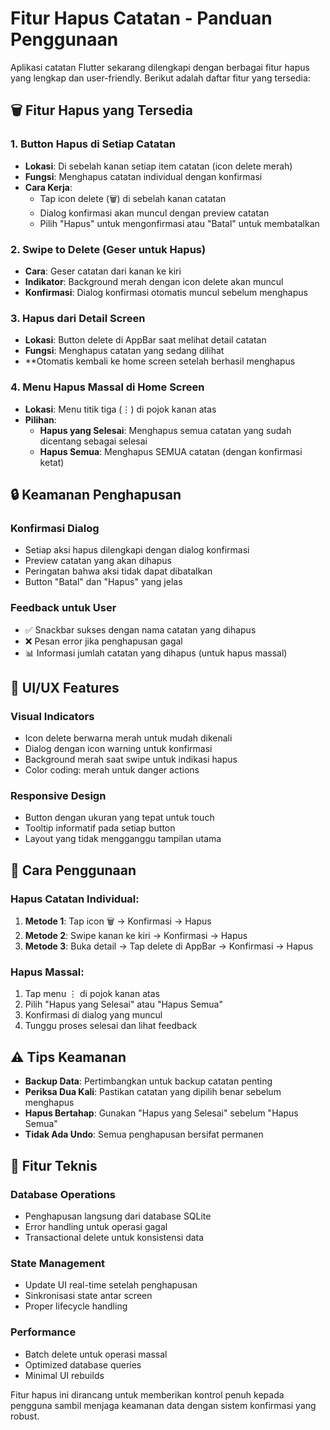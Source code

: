 # Fitur Hapus Catatan - Panduan Penggunaan

Aplikasi catatan Flutter sekarang dilengkapi dengan berbagai fitur hapus yang lengkap dan user-friendly. Berikut adalah daftar fitur yang tersedia:

## 🗑️ Fitur Hapus yang Tersedia

### 1. **Button Hapus di Setiap Catatan**
- **Lokasi**: Di sebelah kanan setiap item catatan (icon delete merah)
- **Fungsi**: Menghapus catatan individual dengan konfirmasi
- **Cara Kerja**:
  - Tap icon delete (🗑️) di sebelah kanan catatan
  - Dialog konfirmasi akan muncul dengan preview catatan
  - Pilih "Hapus" untuk mengonfirmasi atau "Batal" untuk membatalkan

### 2. **Swipe to Delete (Geser untuk Hapus)**
- **Cara**: Geser catatan dari kanan ke kiri
- **Indikator**: Background merah dengan icon delete akan muncul
- **Konfirmasi**: Dialog konfirmasi otomatis muncul sebelum menghapus

### 3. **Hapus dari Detail Screen**
- **Lokasi**: Button delete di AppBar saat melihat detail catatan
- **Fungsi**: Menghapus catatan yang sedang dilihat
- **Otomatis kembali ke home screen setelah berhasil menghapus

### 4. **Menu Hapus Massal di Home Screen**
- **Lokasi**: Menu titik tiga (⋮) di pojok kanan atas
- **Pilihan**:
  - **Hapus yang Selesai**: Menghapus semua catatan yang sudah dicentang sebagai selesai
  - **Hapus Semua**: Menghapus SEMUA catatan (dengan konfirmasi ketat)

## 🔒 Keamanan Penghapusan

### Konfirmasi Dialog
- Setiap aksi hapus dilengkapi dengan dialog konfirmasi
- Preview catatan yang akan dihapus
- Peringatan bahwa aksi tidak dapat dibatalkan
- Button "Batal" dan "Hapus" yang jelas

### Feedback untuk User
- ✅ Snackbar sukses dengan nama catatan yang dihapus
- ❌ Pesan error jika penghapusan gagal
- 📊 Informasi jumlah catatan yang dihapus (untuk hapus massal)

## 🎨 UI/UX Features

### Visual Indicators
- Icon delete berwarna merah untuk mudah dikenali
- Dialog dengan icon warning untuk konfirmasi
- Background merah saat swipe untuk indikasi hapus
- Color coding: merah untuk danger actions

### Responsive Design
- Button dengan ukuran yang tepat untuk touch
- Tooltip informatif pada setiap button
- Layout yang tidak mengganggu tampilan utama

## 📱 Cara Penggunaan

### Hapus Catatan Individual:
1. **Metode 1**: Tap icon 🗑️ → Konfirmasi → Hapus
2. **Metode 2**: Swipe kanan ke kiri → Konfirmasi → Hapus
3. **Metode 3**: Buka detail → Tap delete di AppBar → Konfirmasi → Hapus

### Hapus Massal:
1. Tap menu ⋮ di pojok kanan atas
2. Pilih "Hapus yang Selesai" atau "Hapus Semua"
3. Konfirmasi di dialog yang muncul
4. Tunggu proses selesai dan lihat feedback

## ⚠️ Tips Keamanan

- **Backup Data**: Pertimbangkan untuk backup catatan penting
- **Periksa Dua Kali**: Pastikan catatan yang dipilih benar sebelum menghapus
- **Hapus Bertahap**: Gunakan "Hapus yang Selesai" sebelum "Hapus Semua"
- **Tidak Ada Undo**: Semua penghapusan bersifat permanen

## 🔧 Fitur Teknis

### Database Operations
- Penghapusan langsung dari database SQLite
- Error handling untuk operasi gagal
- Transactional delete untuk konsistensi data

### State Management
- Update UI real-time setelah penghapusan
- Sinkronisasi state antar screen
- Proper lifecycle handling

### Performance
- Batch delete untuk operasi massal
- Optimized database queries
- Minimal UI rebuilds

Fitur hapus ini dirancang untuk memberikan kontrol penuh kepada pengguna sambil menjaga keamanan data dengan sistem konfirmasi yang robust.

